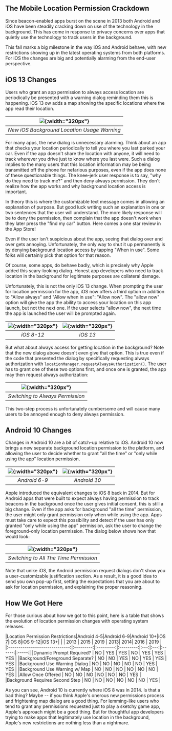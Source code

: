 ## The Mobile Location Permission Crackdown

Since beacon-enabled apps burst on the scene in 2013 both Android and iOS have been steadily cracking down on use of the technology in the background.
This has come in response to privacy concerns over apps that quietly use the technology to track users in the background.

This fall marks a big milestone in the way iOS and Android behave, with new restrictions showing up in the latest operating systems from
both platforms.  For iOS the changes are big and potentially alarming from the end-user perspective.



## iOS 13 Changes

Users who grant an app permission to always access location are periodically be presented with a warning dialog reminding them this is happening.  iOS 13 ow adds a map showing the specific locations
where the app read their location.

| ![](/images/used-location-in-background.jpg){:width="320px"} |
|:--:|
| *New iOS Background Location Usage Warning* |


For many apps, the new dialog is unnecessary alarming.  Think about an app that checks your location periodically to tell you where you last parked your car.  Even if the app doesn't share the location with anyone, it will need to
track wherever you drive just to know where you last were.  Such a dialog implies to the many users that this location information may be being transmitted off the phone for nefarious purposes, even if the app does none of these
questionable things.   The knee-jerk user response is to say, "why do they need to track me?" and then deny always permission.  They don't realize how the app works and why background location access is important.

In theory this is where the customizable text message comes in allowing an explanation of purpose.  But good luck writing such an explanation in one or two sentences that the user will understand.  The more likely response will
be to deny the permission, then complain that the app doesn't work when they later press the "find my car" button.  Here comes a one star review in the App Store!

Even if the user isn't suspicious about the app, seeing that dialog over and over gets annoying.  Unfortunately, the only way to shut it up permanently is by denying background location access by tapping "When in use".  Some folks will certainly pick that option for that reason.

Of course, some apps, do behave badly, which is precisely why Apple added this scary-looking dialog.  Honest app developers who need to track location in the background for legitimate purposes are collateral damage.

Unfortunately, this is not the only iOS 13 change.   When prompting the user for location permission for the app, iOS now offers a third option in addition to "Allow always" and "Allow when in use":  "Allow now".  The "allow now" option will give the app the ability to access your location on this app launch, but not the next one.  If the user selects "allow now", the next time the app is launched the user will be prompted again.

| ![](/images/ios10-location-promopt.png){:width="320px"} | ![](/images/ios13-initial-location-prompt.png){:width="320px"} |
|:--:|:--:|
| *iOS 8-12* | *iOS 13*|


But what about always access for getting location in the background?  Note that the new dialog above doesn't even give that option.  This is true even if the code that presented the dialog by specifically requesting always authorization with `locationManager.requestAlwaysAuthorization()`. The user has to grant one of these two options first, and once one is granted, the app may then request always authorization:

| ![](/images/ios13-location-background-prompt.png){:width="320px"} |
|:--:|
| *Switching to Always Permission* |


This two-step process is unfortunately cumbersome and will cause many users to be annoyed enough to deny always permission.


## Android 10 Changes

Changes in Android 10 are a bit of catch-up relative to iOS.  Android 10 now brings a new separate background location permission to the platform, and allowing the user to decide whether to grant "all the time" or "only while using the app" location permission.

| ![](/images/android-9-location-prompt.png){:width="320px"} | ![](/images/android-permission-dialog.png){:width="320px"} |
|:--:|:--:|
| *Android 6-9* | *Android 10*|


Apple introduced the equivalent changes to iOS 8 back in 2014.  But for Android apps that were built to expect always having permission to track beacons in the background once the user gives initial consent, this is still a
big change.  Even if the app asks for background "all the time" permission, the user might only grant permission only when while using the app.   Apps must take care to expect this possibility and detect if the user has only granted "only while using the app" permission, ask the user to change the foreground-only location
permission.  The dialog below shows how that would look:


| ![](/images/android-switch-to-always.png){:width="320px"} |
|:--:|
| *Switching to All The Time Permission* |


Note that unike iOS, the Android permission request dialogs don't show you a user-customizable justification section.  As a result, it is a good idea to send you own pop-up first, setting the expectations that you are about to ask for location permission, and explaining the proper reasoning.

## How We Got Here

For those curious about how we got to this point, here is a table that shows the evolution of location permission changes with operating system releases.


|Location Permission Restrictions|Android 4-5|Android 6-9|Android 10+|iOS 7|iOS 8|iOS 9-12|iOS 13+|
|                                | 2013      | 2015      | 2019      | 2013| 2014| 2016   | 2019  |
|:------------------------------:|:---------:|:---------:|:---------:|:---:|:---:|:------:|:-----:|
|Dynamic Prompt Required?        | NO        | YES       | YES       | NO  | YES | YES    | YES   |
|Background/Foreground Separate? | NO        | NO        | YES       | NO  | YES | YES    | YES   |
|Background Use Warning Dialog   | NO        | NO        | NO        | NO  | NO  | YES    | YES   |
|Background Use Warning w/ Map   | NO        | NO        | NO        | NO  | NO  | NO     | YES   |
|Allow Once Offered              | NO        | NO        | NO        | NO  | NO  | NO     | YES   |
|Background Requires Second Step | NO        | NO        | NO        | NO  | NO  | NO     | YES   |


As you can see, Android 10 is currently where iOS 8 was in 2014.  Is that a bad thing?  Maybe -- if you think Apple's onerous new permissions process and frightening map dialog are a good thing.
For lemming-like users who tend to grant any permissions requested just to play a sketchy game app, Apple's approach might be a good thing.  But for thoughtful app developers trying to make apps that legitimately use location in the background, Apple's new restrictions are nothing less than a nightmare.
